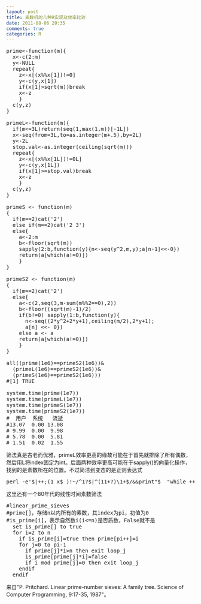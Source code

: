 ```yaml
---
layout: post
title: 素数机的几种R实现及效率比较
date: 2011-08-06 20:35
comments: true
categories: R
---
```

<pre class="brush: r; gutter: true">prime&lt;-function(m){
  x&lt;-c(2:m)
  y&lt;-NULL
  repeat{
    z&lt;-x[(x%%x[1])!=0]
    y&lt;-c(y,x[1])
    if(x[1]&gt;sqrt(m))break
    x&lt;-z
    }
  c(y,z)
}

primeL&lt;-function(m){
  if(m&lt;=3L)return(seq(1,max(1,m))[-1L])
  x&lt;-seq(from=3L,to=as.integer(m+.5),by=2L)
  y&lt;-2L
  stop.val&lt;-as.integer(ceiling(sqrt(m)))
  repeat{
    z&lt;-x[(x%%x[1L])!=0L]
    y&lt;-c(y,x[1L])
    if(x[1]&gt;=stop.val)break
    x&lt;-z
    }
  c(y,z)
}

primeS &lt;- function(m)
{
  if(m==2)cat(&#039;2&#039;)
  else if(m==2)cat(&#039;2 3&#039;)
  else{
    a&lt;-2:m
    b&lt;-floor(sqrt(m))
    sapply(2:b,function(y){n&lt;-seq(y^2,m,y);a[n-1]&lt;&lt;-0})
    return(a[which(a!=0)])
    }
}

primeS2 &lt;- function(m)
{
  if(m==2)cat(&#039;2&#039;)
  else{
    a&lt;-c(2,seq(3,m-sum(m%%2==0),2))
    b&lt;-floor((sqrt(m)-1)/2)
    if(b!=0) sapply(1:b,function(y){
      n&lt;-seq((2*y^2+2*y+1),ceiling(m/2),2*y+1);
      a[n] &lt;&lt;- 0})
    else a &lt;- a
    return(a[which(a!=0)])
    }
}

all((prime(1e6)==primeS2(1e6))&amp;
  (primeL(1e6)==primeS2(1e6))&amp;
  (primeS(1e6)==primeS2(1e6)))
#[1] TRUE

system.time(prime(1e7))
system.time(primeL(1e7))
system.time(primeS(1e7))
system.time(primeS2(1e7))
#  用户  系统   流逝
#13.07  0.00 13.08
# 9.99  0.00  9.98
# 5.78  0.00  5.81
# 1.51  0.02  1.55</pre>
筛法真是古老而优雅，primeL效率更高的缘故可能在于首先就排除了所有偶数，然后用L将index固定为int。后面两种效率更高可能在于sapply()的向量化操作，找到的是素数所在的位置。不过简洁到变态的是正则表达式
<pre class="brush: r; gutter: true">perl -e&#039;$|++;(1 x$_)!~/^1?$|^(11+?)\1+$/&amp;&amp;print&quot;$_ &quot;while ++$_&#039;</pre>
这里还有一个80年代的线性时间素数筛法
<pre class="brush: r; gutter: true">#linear_prime_sieves
#prime[]，存储n以内所有的素数，其index为pi，初值为0
#is_prime[i]，表示自然数i(i&lt;=n)是否质数，False就不是
  set is_prime[] to true
  for i=2 to n
    if is_prime[i]=true then prime[pi++]=i
    for j=0 to pi-1
      if prime[j]*i&gt;n then exit loop_j
      is_prime[prime[j]*i]=false
      if i mod prime[j]=0 then exit loop_j
    endif
  endif</pre>
来自"P. Pritchard. Linear prime-number sieves: A family tree. Science of Computer Programming, 9:17-35, 1987"。
